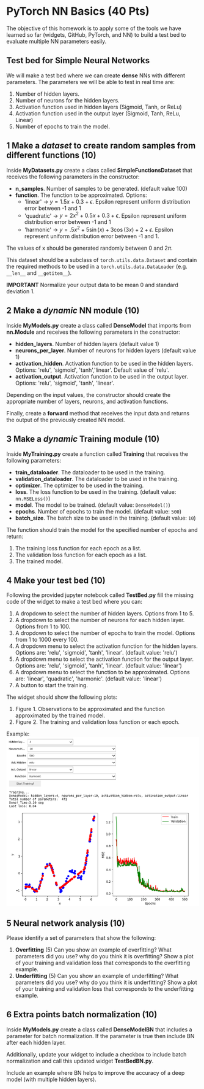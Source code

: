 #  PyTorch NN Basics (40 Pts)

The objective of this homework is to apply some of the tools we have learned so far (widgets, GitHub, PyTorch, and NN) 
to build a test bed to evaluate multiple NN parameters easily. 

## Test bed for Simple Neural Networks

We will make a test bed where we can create **dense** NNs with different parameters. 
The parameters we will be able to test in real time are:
1. Number of hidden layers.
2. Number of neurons for the hidden layers.
3. Activation function used in hidden layers (Sigmoid, Tanh, or ReLu)
4. Activation function used in the output layer (Sigmoid, Tanh, ReLu, Linear)
5. Number of epochs to train the model.

## 1 Make a *dataset* to create random samples from different functions (10) 
Inside **MyDatasets.py** create a class called **SimpleFunctionsDataset** that
receives the following parameters in the constructor:
* **n_samples**. Number of samples to be generated. (default value 100)
* **function**. The function to be approximated. Options: 
    * 'linear' → $y = 1.5x + 0.3 + \epsilon$. Epsilon represent uniform distribution error between -1 and 1
    * 'quadratic' → $y = 2x^2 + 0.5x + 0.3 + \epsilon$. Epsilon represent uniform distribution error between -1 and 1
    * 'harmonic' → $y = .5x^2 + 5\sin(x) + 3\cos(3x) + 2 + \epsilon$. Epsilon represent uniform distribution error between -1 and 1.

The values of x should be generated randomly between 0 and $2\pi$. 

This dataset should be a subclass of `torch.utils.data.Dataset` and 
contain the required methods to be used in a `torch.utils.data.DataLoader` (e.g. `__len__` and `__getitem__`).

**IMPORTANT** Normalize your output data to be mean 0 and standard deviation 1. 

## 2 Make a *dynamic* NN module (10) 
Inside **MyModels.py** create a class called **DenseModel** that
imports from **nn.Module** and receives the following parameters in the constructor:

* **hidden_layers**. Number of hidden layers (default value 1)
* **neurons_per_layer**. Number of neurons for hidden layers (default value 1)
* **activation_hidden**. Activation function to be used in the hidden layers. Options: 'relu', 'sigmoid', 'tanh','linear'. 
Default value of 'relu'.
* **activation_output**. Activation function to be used in the output layer. 
Options: 'relu', 'sigmoid', 'tanh', 'linear'. 

Depending on the input values, the constructor should create the appropriate number of layers, neurons, and activation functions. 

Finally, create a **forward** method that receives the input data and returns the output of the previously created NN model.

## 3 Make a *dynamic* Training module (10) 
Inside **MyTraining.py** create a function called **Training** that
receives the following parameters:

* **train_dataloader**. The dataloader to be used in the training.
* **validation_dataloader**. The dataloader to be used in the training.
* **optimizer**. The optimizer to be used in the training. 
* **loss**. The loss function to be used in the training. (default value: `nn.MSELoss()`)
* **model**. The model to be trained. (default value: `DenseModel()`)
* **epochs**. Number of epochs to train the model. (default value: `500`)
* **batch_size**. The batch size to be used in the training. (default value: `10`)


The function should train the model for the specified number of epochs and return:
1. The training loss function for each epoch as a list.
2. The validation loss function for each epoch as a list.
3. The trained model.

## 4 Make your test bed (10)
Following the provided jupyter notebook called **TestBed.py** fill the missing code of the widget
to make a test bed where you can:

1. A dropdown to select the number of hidden layers. Options from 1 to 5.
2. A dropdown to select the number of neurons for each hidden layer. Options from 1 to 100.
3. A dropdown to select the number of epochs to train the model. Options from 1 to 1000 every 100.
4. A dropdown menu to select the activation function for the hidden layers. Options are: 'relu', 'sigmoid', 'tanh', 'linear'. (default value: 'relu')
5. A dropdown menu to select the activation function for the output layer. Options are: 'relu', 'sigmoid', 'tanh', 'linear'. (default value: 'linear')
6. A dropdown menu to select the function to be approximated. Options are: 'linear', 'quadratic', 'harmonic'. (default value: 'linear')
7. A button to start the training.

The widget should show the following plots: 
1. Figure 1. Observations to be approximated and the function approximated by the trained model.
2. Figure 2. The training and validation loss function or each epoch.

Example:
![](./images/ExampleOutputN.png)

## 5 Neural network analysis (10)
Please identify a set of parameters that show the following:

1. **Overfitting** (5) Can you show an example of overfitting? What parameters did you use? why do you think it is overfitting? Show a plot of your training and validation loss that corresponds to the overfitting example.
2. **Underfitting** (5) Can you show an example of underfitting? What parameters did you use? why do you think it is underfitting? Show a plot of your training and validation loss that corresponds to the underfitting example. 

## 6 Extra points batch normalization (10)
Inside **MyModels.py** create a class called **DenseModelBN** that
includes a parameter for batch normalization. If the parameter is true then include BN after each hidden layer.

Additionally, update your widget to include a checkbox to include batch normalization and call this updated widget **TestBedBN.py**.

Include an example where BN helps to improve the accuracy of a deep model (with multiple hidden layers).
